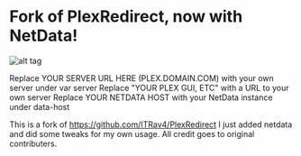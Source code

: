 # Fork of PlexRedirect, now with NetData!
![alt tag](https://i.imgur.com/ML30ZKQ.png)

Replace YOUR SERVER URL HERE (PLEX.DOMAIN.COM) with your own server under var server
Replace "YOUR PLEX GUI, ETC" with a URL to your own server 
Replace YOUR NETDATA HOST with your NetData instance under data-host

This is a fork of https://github.com/ITRav4/PlexRedirect I just added netdata and did some tweaks for my own usage.
All credit goes to original contributers.